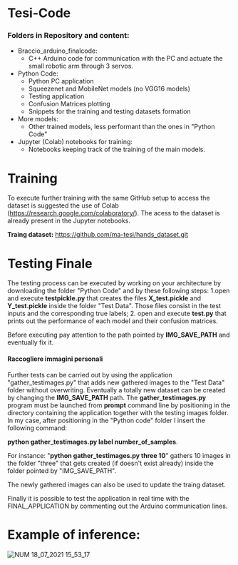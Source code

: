# Tesi-Code
### Folders in Repository and content:
- Braccio_arduino_finalcode:
  - C++ Arduino code for communication with the PC and actuate the small robotic arm through 3 servos.
- Python Code:
  - Python PC application
  - Squeezenet and MobileNet models (no VGG16 models)
  - Testing application
  - Confusion Matrices plotting
  - Snippets for the training and testing datasets formation
- More models:
   - Other trained models, less performant than the ones in "Python Code"
- Jupyter (Colab) notebooks for training:
  - Notebooks keeping track of the training of the main models.


# Training
To execute further training with the same GitHub setup to access the dataset is suggested the use of Colab (https://research.google.com/colaboratory/).
The acess to the dataset is already present in the Jupyter notebooks.

**Traing dataset:** https://github.com/ma-tesi/hands_dataset.git
# Testing Finale
The testing process can be executed by working on your architecture by downloading the folder "Python Code" and by these following steps:
1.open and execute **testpickle.py** that creates the files **X_test.pickle** and **Y_test.pickle** inside the folder "Test Data". Those files consist in the test inputs and the corresponding true labels;
2. open and execute **test.py** that prints out the performance of each model and their confusion matrices.

Before executing pay attention to the path pointed by **IMG_SAVE_PATH** and eventually fix it.

#### Raccogliere immagini personali
Further tests can be carried out by using the application "gather_testimages.py" that adds new gathered images to the "Test Data" folder without overwriting.
Eventually a totally new dataset can be created by changing the **IMG_SAVE_PATH** path.
The **gather_testimages.py** program must be launched from **prompt** command line by positioning in the directory containing the application together with the testing images folder.
In my case, after positioning in the "Python code" folder I insert the following command:

**python gather_testimages.py label number_of_samples**.

For instance: "**python gather_testimages.py three 10**" gathers 10 images in the folder "three" that gets created (if doesn't exist already) inside the folder pointed by "IMG_SAVE_PATH".

The newly gathered images can also be used to update the traing dataset.

Finally it is possible to test the application in real time with the FINAL_APPLICATION by commenting out the Arduino communication lines.
# Example of inference:
![NUM 18_07_2021 15_53_17](https://user-images.githubusercontent.com/79223382/136415970-91a7821f-2ae7-46ae-ac63-1863fab07f27.png)
